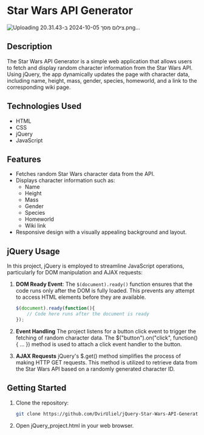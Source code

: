 # Star Wars API Generator

![Uploading צילום מסך 2024-10-05 ב-20.31.43.png…]()

## Description
The Star Wars API Generator is a simple web application that allows users to fetch and display random character information from the Star Wars API. Using jQuery, the app dynamically updates the page with character data, including name, height, mass, gender, species, homeworld, and a link to the corresponding wiki page.

## Technologies Used
- HTML
- CSS
- jQuery
- JavaScript

## Features
- Fetches random Star Wars character data from the API.
- Displays character information such as:
  - Name
  - Height
  - Mass
  - Gender
  - Species
  - Homeworld
  - Wiki link
- Responsive design with a visually appealing background and layout.
## jQuery Usage
In this project, jQuery is employed to streamline JavaScript operations, particularly for DOM manipulation and AJAX requests:

1. **DOM Ready Event**: 
   The `$(document).ready()` function ensures that the code runs only after the DOM is fully loaded. This prevents any attempt to access HTML elements before they are available.

   ```javascript
   $(document).ready(function(){
       // Code here runs after the document is ready
   });
   
2. **Event Handling**
   The project listens for a button click event to trigger the fetching of random character data.
   The $("button").on("click", function() { ... }) method is used to attach a click event handler to the button.

3. **AJAX Requests**
   jQuery's $.get() method simplifies the process of making HTTP GET requests.
   This method is utilized to retrieve data from the Star Wars API based on a randomly generated character ID.
   
## Getting Started
1. Clone the repository:
   ```bash
   git clone https://github.com/DvirUliel/jQuery-Star-Wars-API-Generator.git
2. Open jQuery_project.html in your web browser.
